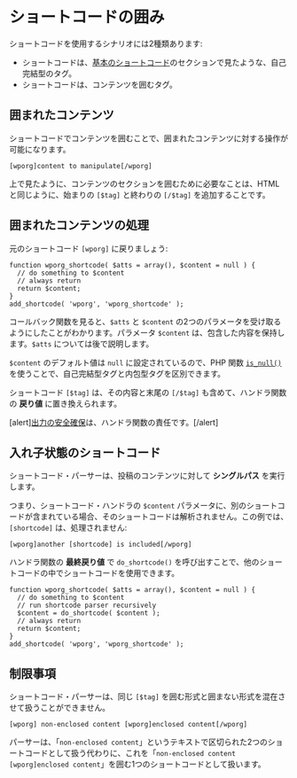 <!--
# Enclosing Shortcodes
-->

# ショートコードの囲み

<!--
The are two scenarios for using shortcodes:
-->

ショートコードを使用するシナリオには2種類あります:

<!--
- The shortcode is a self-closing tag like we seen in the [Basic Shortcodes](https://developer.wordpress.org/plugins/shortcodes/basic-shortcodes/) section.
- The shortcode is enclosing content.
-->

- ショートコードは、[基本のショートコード](https://ja.wordpress.org/team/handbook/plugin-development/shortcodes/basic-shortcodes/)のセクションで見たような、自己完結型のタグ。
- ショートコードは、コンテンツを囲むタグ。

<!--
## Enclosing Content
-->

## 囲まれたコンテンツ

<!--
Enclosing content with a shortcode allows manipulations on the enclosed content.
-->

ショートコードでコンテンツを囲むことで、囲まれたコンテンツに対する操作が可能になります。

```
[wporg]content to manipulate[/wporg]
```

<!--
As seen above, all you need to do in order to enclose a section of content is add a beginning `[$tag]` and an end `[/$tag]`, similar to HTML.
-->

上で見たように、コンテンツのセクションを囲むために必要なことは、HTML と同じように、始まりの `[$tag]` と終わりの `[/$tag]` を追加することです。

<!--
## Processing Enclosed Content
-->

## 囲まれたコンテンツの処理

<!--
Lets get back to our original `[wporg]` shortcode code:
-->

元のショートコード `[wporg]` に戻りましょう:

```
function wporg_shortcode( $atts = array(), $content = null ) {
  // do something to $content
  // always return
  return $content;
}
add_shortcode( 'wporg', 'wporg_shortcode' );
```

<!--
Looking at the callback function we see that we chose to accept two parameters, `$atts` and `$content`. The `$content` parameter is going to hold our enclosed content. We will talk about `$atts` later.
-->

コールバック関数を見ると、`$atts` と `$content` の2つのパラメータを受け取るようにしたことがわかります。パラメータ `$content` は、包含した内容を保持します。`$atts` については後で説明します。

<!--
The default value of `$content` is set to `null` so we can differentiate between a self-closing tag and enclosing tags by using PHP function [`is_null()`](https://www.php.net/manual/en/function.is-null.php).
-->

`$content` のデフォルト値は `null` に設定されているので、PHP 関数 [`is_null()`](https://www.php.net/manual/ja/function.is-null.php) を使うことで、自己完結型タグと内包型タグを区別できます。

<!--
The shortcode `[$tag]`, including its content and the end `[/$tag]` will be replaced with the **return value** of the handler function.
-->

ショートコード `[$tag]` は、その内容と末尾の `[/$tag]` も含めて、ハンドラ関数の **戻り値** に置き換えられます。

<!--
[alert]It is the responsibility of the handler function to [secure the output](https://developer.wordpress.org/plugins/security/securing-output/).[/alert]
-->

[alert][出力の安全確保](https://ja.wordpress.org/team/handbook/plugin-development/security/securing-output/)は、ハンドラ関数の責任です。[/alert]

<!--
## Shortcode-ception
-->

## 入れ子状態のショートコード

<!--
The shortcode parser performs a **single pass** on the content of the post.
-->

ショートコード・パーサーは、投稿のコンテンツに対して **シングルパス** を実行します。

<!--
This means that if the `$content` parameter of a shortcode handler contains another shortcode, it won’t be parsed. In this example, `[shortcode]` will not be processed:
-->

つまり、ショートコード・ハンドラの `$content` パラメータに、別のショートコードが含まれている場合、そのショートコードは解析されません。この例では、`[shortcode]` は、処理されません:

```
[wporg]another [shortcode] is included[/wporg]
```

<!--
Using shortcodes inside other shortcodes is possible by calling `do_shortcode()` on the **final return value** of the handler function.
-->

ハンドラ関数の **最終戻り値** で `do_shortcode()` を呼び出すことで、他のショートコードの中でショートコードを使用できます。

```
function wporg_shortcode( $atts = array(), $content = null ) {
  // do something to $content
  // run shortcode parser recursively
  $content = do_shortcode( $content );
  // always return
  return $content;
}
add_shortcode( 'wporg', 'wporg_shortcode' );
```

<!--
## Limitations
-->

## 制限事項

<!--
The shortcode parser is unable to handle mixing of enclosing and non-enclosing forms of the same `[$tag]`.
-->

ショートコード・パーサーは、同じ `[$tag]` を囲む形式と囲まない形式を混在させて扱うことができません。

```
[wporg] non-enclosed content [wporg]enclosed content[/wporg]
```

<!--
Instead of being treated as two shortcodes separated by the text "`non-enclosed content`", the parser treats this as a single shortcode enclosing "`non-enclosed content [wporg]enclosed content`".
-->

パーサーは、「`non-enclosed content`」というテキストで区切られた2つのショートコードとして扱う代わりに、これを「`non-enclosed content [wporg]enclosed content`」を囲む1つのショートコードとして扱います。
